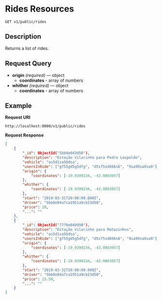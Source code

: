 # Rides Resources

    GET v1/public/rides

## Description
Returns a list of rides.

## Request Query

- **origin** _(required)_ — object
    - **coordinates** - array of numbers
- **whither** _(required)_ — object
    - **coordinates** - array of numbers

## Example
**Request URI**

    http://localhost:8000/v1/public/rides

**Request Response**
``` json
[
    {
        "_id": ObjectId("5bb0e043d50"),
        "description": "Estação Vilarinho para Pedro Leopoldo",
        "vehicle": "as5d1sa56dsa",
        "usersInRide": ["gf55gd5g5dfg", "d5sf5sd666s6", "9sa99sa9sa9"],
        "origin": {
            "coordinates": [-19.9399234, -43.9803957]
        },
        "whither": {
            "coordinates": [-19.9399234, -43.9803957]
        },
        "start": "2019-03-31T20:00:00.000Z",
        "driver": "5bb0e04a7ca1951a9cb23d50",
        "price": 20,
        "...": ""
    },
    {
        "_id": ObjectId("7770e048950"),
        "description": "Estação Vilarinho para Matozinhos",
        "vehicle": "as5d1sa56dsa",
        "usersInRide": ["gf55gd5g5dfg", "d5sf5sd666s6", "9sa99sa9sa9"],
        "origin": {
            "coordinates": [-19.9399234, -43.9803957]
        },
        "whither": {
            "coordinates": [-19.9399234, -43.9803957]
        },
        "start": "2019-03-31T20:00:00.000Z",
        "driver": "5bb0e04a7ca1951a9cb23d50",
        "price": 25.50,
        "...": ""
    }
]
```